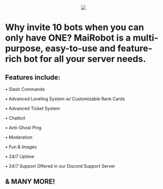 <p align="center">
  <img src="https://i.imgur.com/qx95ola.png">
</p>

# Why invite 10 bots when you can only have ONE? MaiRobot is a multi-purpose, easy-to-use and feature-rich bot for all your server needs.

## Features include:

• Slash Commands

• Advanced Leveling System w/ Customizable Rank Cards

• Advanced Ticket System

• Chatbot

• Anti-Ghost Ping

• Moderation

• Fun & Images

• 24/7 Uptime

• 24/7 Support Offered in our Discord Support Server

## & MANY MORE!
